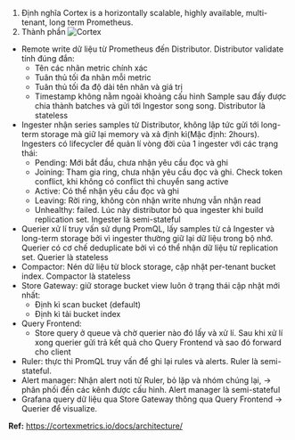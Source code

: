 1. Định nghĩa
Cortex is a horizontally scalable, highly available, multi-tenant, long term Prometheus.
2. Thành phần
![Cortex](/vt_virtualization_knowledge/2023_06_15/resources/cortex.png)
- Remote write dữ liệu từ Prometheus đến Distributor. Distributor validate tính đúng đắn:
    - Tên các nhãn metric chính xác
    - Tuân thủ tối đa nhãn mỗi metric
    - Tuân thủ tối đa độ dài tên nhãn và giá trị 
    - Timestamp không nằm ngoài khoảng cấu hình
Sample sau đấy được chia thành batches và gửi tới Ingestor song song. Distributor là stateless
- Ingester nhận series samples từ Distributor, không lập tức gửi tới long-term storage mà giữ lại memory và xả định kì(Mặc định: 2hours). Ingesters có lifecycler để quản lí vòng đời của 1 ingester với các trạng thái:
    - Pending: Mới bắt đầu, chưa nhận yêu cầu đọc và ghi
    - Joining: Tham gia ring, chưa nhận yêu cầu đọc và ghi. Check token conflict, khi không có conflict thì chuyển sang active
    - Active: Có thể nhận yêu cầu đọc và ghi
    - Leaving: Rời ring, không còn nhận write nhưng vẫn nhận read
    - Unhealthy: failed. Lúc này distributor bỏ qua ingester khi build replication set.
Ingester là semi-stateful
- Querier xử lí truy vấn sử dụng PromQL, lấy samples từ cả Ingester và long-term storage bởi vì ingester thường giữ lại dữ liệu trong bộ nhớ. Querier có cơ chế deduplicate bởi vì có thể nhận dữ liệu từ replication set. Querier là stateless
- Compactor: Nén dữ liệu từ block storage, cập nhật per-tenant bucket index. Compactor là stateless
- Store Gateway: giữ storage bucket view luôn ở trạng thái cập nhật mới nhất:
    - Định kì scan bucket (default)
    - Định kì tải bucket index
- Query Frontend:
    - Store query ở queue và chờ querier nào đó lấy và xử lí. Sau khi xử lí xong querier gửi trả kết quả cho Query Frontend và sao đó forward cho client
- Ruler: thực thi PromQL truy vấn để ghi lại rules và alerts. Ruler là semi-stateful.
- Alert manager: Nhận alert noti từ Ruler, bỏ lặp và nhóm chúng lại, -> phân phối đến các kênh được cấu hình. Alert manager là semi-stateful
- Grafana query dữ liệu qua Store Gateway thông qua Query Frontend -> Querier để visualize. 

**Ref:**
https://cortexmetrics.io/docs/architecture/
